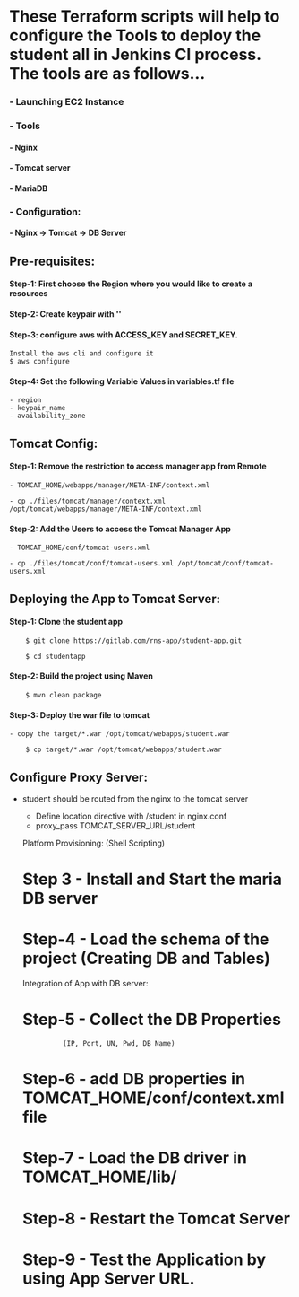 # These Terraform scripts will help to configure the Tools to deploy the student all in Jenkins CI process. The tools are as follows...

###  - Launching EC2 Instance
###  - Tools
####    - Nginx
####    - Tomcat server
####    - MariaDB
###  - Configuration:
####    - Nginx -> Tomcat -> DB Server

## Pre-requisites:

#### Step-1: First choose the Region where you would like to create a resources

#### Step-2: Create keypair with ''

#### Step-3: configure aws with ACCESS_KEY and SECRET_KEY.
    Install the aws cli and configure it
    $ aws configure

#### Step-4: Set the following Variable Values in variables.tf file
    - region
    - keypair_name
    - availability_zone


## Tomcat Config:

#### Step-1: Remove the restriction to access manager app from Remote

    - TOMCAT_HOME/webapps/manager/META-INF/context.xml

    - cp ./files/tomcat/manager/context.xml /opt/tomcat/webapps/manager/META-INF/context.xml

#### Step-2: Add the Users to access the Tomcat Manager App

    - TOMCAT_HOME/conf/tomcat-users.xml

    - cp ./files/tomcat/conf/tomcat-users.xml /opt/tomcat/conf/tomcat-users.xml



## Deploying the App to Tomcat Server:

#### Step-1: Clone the student app

        $ git clone https://gitlab.com/rns-app/student-app.git

        $ cd studentapp

#### Step-2: Build the project using Maven

        $ mvn clean package

#### Step-3: Deploy the war file to tomcat

    - copy the target/*.war /opt/tomcat/webapps/student.war

        $ cp target/*.war /opt/tomcat/webapps/student.war


## Configure Proxy Server:

- student should be routed from the nginx to the tomcat server
    - Define location directive with /student in nginx.conf
    - proxy_pass TOMCAT_SERVER_URL/student

    Platform Provisioning: (Shell Scripting)
    # Step 3 - Install and Start the maria DB server
    # Step-4 - Load the schema of the project (Creating DB and Tables)

    Integration of App with DB server:
    # Step-5 - Collect the DB Properties
                (IP, Port, UN, Pwd, DB Name)
    # Step-6 - add DB properties in TOMCAT_HOME/conf/context.xml file
    # Step-7 - Load the DB driver in TOMCAT_HOME/lib/
    # Step-8 - Restart the Tomcat Server
    # Step-9 - Test the Application by using App Server URL.
